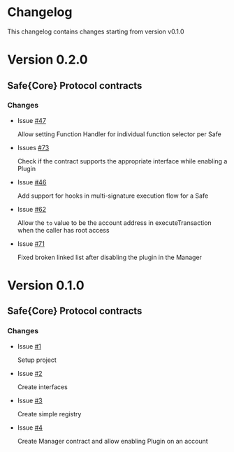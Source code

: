 # Changelog

This changelog contains changes starting from version v0.1.0

# Version 0.2.0

## Safe{Core} Protocol contracts

### Changes

- Issue [#47](https://github.com/5afe/safe-core-protocol/issues/47)

    Allow setting Function Handler for individual function selector per Safe

- Issues [#73](https://github.com/5afe/safe-core-protocol/issues/73)

    Check if the contract supports the appropriate interface while enabling a Plugin

- Issue [#46](https://github.com/5afe/safe-core-protocol/issues/46)

    Add support for hooks in multi-signature execution flow for a Safe

- Issue [#62](https://github.com/5afe/safe-core-protocol/issues/62)

    Allow the `to` value to be the account address in executeTransaction when the caller has root access

- Issue [#71](https://github.com/5afe/safe-core-protocol/issues/71)

    Fixed broken linked list after disabling the plugin in the Manager

# Version 0.1.0

## Safe{Core} Protocol contracts

### Changes

- Issue [#1](https://github.com/5afe/safe-core-protocol/issues/1)

    Setup project

- Issue [#2](https://github.com/5afe/safe-core-protocol/issues/2)

    Create interfaces

- Issue [#3](https://github.com/5afe/safe-core-protocol/issues/3)

    Create simple registry

- Issue [#4](https://github.com/5afe/safe-core-protocol/issues/4)

    Create Manager contract and allow enabling Plugin on an account
